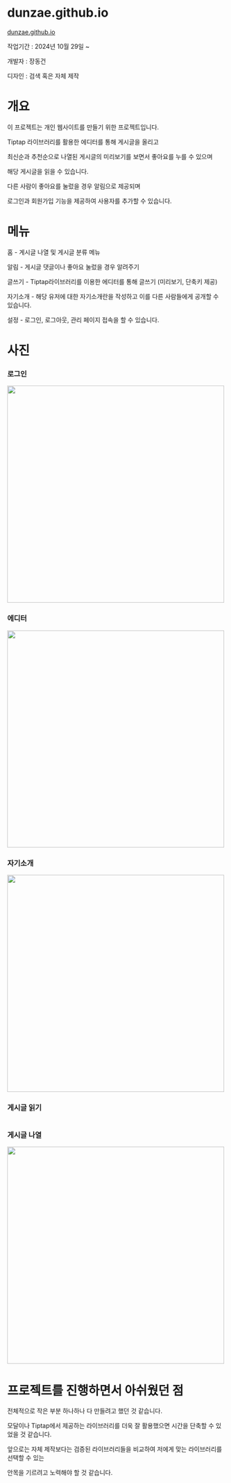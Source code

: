 # dunzae.github.io
<a href="https://dunzae.github.io">dunzae.github.io</a>
<p>작업기간 : 2024년 10월 29일 ~ </p>
<p>개발자 : 장동건 </p>
<p>디자인 : 검색 혹은 자체 제작 </p>

# 개요
<p>이 프로젝트는 개인 웹사이트를 만들기 위한 프로젝트입니다. </p>
<p>Tiptap 라이브러리를 활용한 에디터를 통해 게시글을 올리고 </p>
<p>최신순과 추천순으로 나열된 게시글의 미리보기를 보면서 좋아요를 누를 수 있으며</p>
<p>해당 게시글을 읽을 수 있습니다.</p>
<p>다른 사람이 좋아요를 눌렀을 경우 알림으로 제공되며</p>
<p>로그인과 회원가입 기능을 제공하여 사용자를 추가할 수 있습니다.</p>

# 메뉴
<p>홈 - 게시글 나열 및 게시글 분류 메뉴</p>
<p>알림 - 게시글 댓글이나 좋아요 눌렀을 경우 알려주기</p>
<p>글쓰기 - Tiptap라이브러리를 이용한 에디터를 통해 글쓰기 (미리보기, 단축키 제공) </p>
<p>자기소개 - 해당 유저에 대한 자기소개란을 작성하고 이를 다른 사람들에게 공개할 수 있습니다. </p>
<p>설정 - 로그인, 로그아웃, 관리 페이지 접속을 할 수 있습니다. </p>

# 사진
<h3>로그인</h3>
<img width="500" src="https://private-user-images.githubusercontent.com/183177837/385132390-3fd949bc-09fc-4f2b-979e-f941d9096fce.PNG?jwt=eyJhbGciOiJIUzI1NiIsInR5cCI6IkpXVCJ9.eyJpc3MiOiJnaXRodWIuY29tIiwiYXVkIjoicmF3LmdpdGh1YnVzZXJjb250ZW50LmNvbSIsImtleSI6ImtleTUiLCJleHAiOjE3MzI1NDA0NzMsIm5iZiI6MTczMjU0MDE3MywicGF0aCI6Ii8xODMxNzc4MzcvMzg1MTMyMzkwLTNmZDk0OWJjLTA5ZmMtNGYyYi05NzllLWY5NDFkOTA5NmZjZS5QTkc_WC1BbXotQWxnb3JpdGhtPUFXUzQtSE1BQy1TSEEyNTYmWC1BbXotQ3JlZGVudGlhbD1BS0lBVkNPRFlMU0E1M1BRSzRaQSUyRjIwMjQxMTI1JTJGdXMtZWFzdC0xJTJGczMlMkZhd3M0X3JlcXVlc3QmWC1BbXotRGF0ZT0yMDI0MTEyNVQxMzA5MzNaJlgtQW16LUV4cGlyZXM9MzAwJlgtQW16LVNpZ25hdHVyZT1jODBkMDg2N2UxMDhkYjM4NmQ1MDM2N2ZhMWU4YjdkNTc2NTdhNWRkYjZmNzRkMmVjMDA0ZmU1YjllZDFjNjNmJlgtQW16LVNpZ25lZEhlYWRlcnM9aG9zdCJ9.ieQeiceiXCza29TKP67ss_vVzogLN9aw_2sopv6J-hk" />  

<h3>에디터</h3>
<img width="500" src="https://private-user-images.githubusercontent.com/183177837/385132276-5b104a0d-389a-4a2e-8eae-cc6c611bbb03.PNG?jwt=eyJhbGciOiJIUzI1NiIsInR5cCI6IkpXVCJ9.eyJpc3MiOiJnaXRodWIuY29tIiwiYXVkIjoicmF3LmdpdGh1YnVzZXJjb250ZW50LmNvbSIsImtleSI6ImtleTUiLCJleHAiOjE3MzEzODM1NzYsIm5iZiI6MTczMTM4MzI3NiwicGF0aCI6Ii8xODMxNzc4MzcvMzg1MTMyMjc2LTViMTA0YTBkLTM4OWEtNGEyZS04ZWFlLWNjNmM2MTFiYmIwMy5QTkc_WC1BbXotQWxnb3JpdGhtPUFXUzQtSE1BQy1TSEEyNTYmWC1BbXotQ3JlZGVudGlhbD1BS0lBVkNPRFlMU0E1M1BRSzRaQSUyRjIwMjQxMTEyJTJGdXMtZWFzdC0xJTJGczMlMkZhd3M0X3JlcXVlc3QmWC1BbXotRGF0ZT0yMDI0MTExMlQwMzQ3NTZaJlgtQW16LUV4cGlyZXM9MzAwJlgtQW16LVNpZ25hdHVyZT03MTU0YzZmNjQzNTRlZDAwNTMyZTVlZGM3MjA3NWI5OGY3ZTE5MmUwYWU2ZTNjMTUzMDJkNGM2NTg2ODIwYjA1JlgtQW16LVNpZ25lZEhlYWRlcnM9aG9zdCJ9.wIvEY0DAefCo-UjZ3P_oCMMPmtvqUrqdesF07H1dOqM" />  

<h3>자기소개</h3>
<img width="500" src="https://private-user-images.githubusercontent.com/183177837/385132329-9f839872-8b43-4d1e-b58e-59c13a6fc2cf.PNG?jwt=eyJhbGciOiJIUzI1NiIsInR5cCI6IkpXVCJ9.eyJpc3MiOiJnaXRodWIuY29tIiwiYXVkIjoicmF3LmdpdGh1YnVzZXJjb250ZW50LmNvbSIsImtleSI6ImtleTUiLCJleHAiOjE3MzEzODM1NzYsIm5iZiI6MTczMTM4MzI3NiwicGF0aCI6Ii8xODMxNzc4MzcvMzg1MTMyMzI5LTlmODM5ODcyLThiNDMtNGQxZS1iNThlLTU5YzEzYTZmYzJjZi5QTkc_WC1BbXotQWxnb3JpdGhtPUFXUzQtSE1BQy1TSEEyNTYmWC1BbXotQ3JlZGVudGlhbD1BS0lBVkNPRFlMU0E1M1BRSzRaQSUyRjIwMjQxMTEyJTJGdXMtZWFzdC0xJTJGczMlMkZhd3M0X3JlcXVlc3QmWC1BbXotRGF0ZT0yMDI0MTExMlQwMzQ3NTZaJlgtQW16LUV4cGlyZXM9MzAwJlgtQW16LVNpZ25hdHVyZT0zNzZhZmJhYTlkZTRkYjZkMTMxOTFkNzk0ZDZmMmUzNTAxMzc2NTJlYmZkZGFhMjNhNWI3NjE1NDY3NmRlYTMxJlgtQW16LVNpZ25lZEhlYWRlcnM9aG9zdCJ9.2HulWRXDNuGAvj7FX3-De3hm6Kd1JMUNhuGN3rQqz6U" />  

<h3>게시글 읽기</h3>
<img src="" />  

<h3>게시글 나열</h3>
<img width="500" src="https://private-user-images.githubusercontent.com/183177837/385132166-bdf58fcd-afdd-4014-9be8-84967f4275ca.PNG?jwt=eyJhbGciOiJIUzI1NiIsInR5cCI6IkpXVCJ9.eyJpc3MiOiJnaXRodWIuY29tIiwiYXVkIjoicmF3LmdpdGh1YnVzZXJjb250ZW50LmNvbSIsImtleSI6ImtleTUiLCJleHAiOjE3MzEzODM1NzYsIm5iZiI6MTczMTM4MzI3NiwicGF0aCI6Ii8xODMxNzc4MzcvMzg1MTMyMTY2LWJkZjU4ZmNkLWFmZGQtNDAxNC05YmU4LTg0OTY3ZjQyNzVjYS5QTkc_WC1BbXotQWxnb3JpdGhtPUFXUzQtSE1BQy1TSEEyNTYmWC1BbXotQ3JlZGVudGlhbD1BS0lBVkNPRFlMU0E1M1BRSzRaQSUyRjIwMjQxMTEyJTJGdXMtZWFzdC0xJTJGczMlMkZhd3M0X3JlcXVlc3QmWC1BbXotRGF0ZT0yMDI0MTExMlQwMzQ3NTZaJlgtQW16LUV4cGlyZXM9MzAwJlgtQW16LVNpZ25hdHVyZT05NDBlNmQ2ZmNkMWFlNWE3NmI3YTA5YjA4ZWMyOTA0NmYwMTZjZDUzM2ZkZGY3YTAzODZhZDYyOGQwNjUzNWU0JlgtQW16LVNpZ25lZEhlYWRlcnM9aG9zdCJ9.VOgIiXUXZCUs_kYwBZSqLhmdzWvQNmFVyRRsbvjLcrg" />  


# 프로젝트를 진행하면서 아쉬웠던 점
<p>전체적으로 작은 부분 하나하나 다 만들려고 했던 것 같습니다.   </p>
<p>모달이나 Tiptap에서 제공하는 라이브러리를 더욱 잘 활용했으면 시간을 단축할 수 있었을 것 같습니다.   </p>
<p>앞으로는 자체 제작보다는 검증된 라이브러리들을 비교하여 저에게 맞는 라이브러리를 선택할 수 있는   </p>
<p>안목을 기르려고 노력해야 할 것 같습니다. </p>
